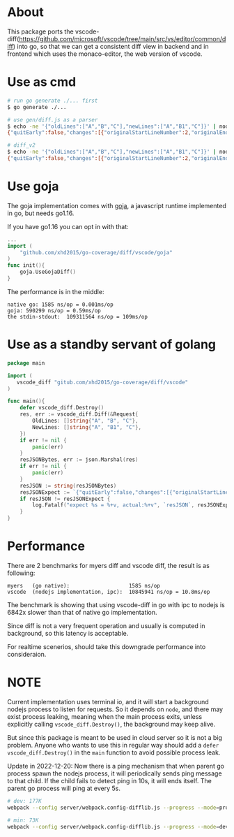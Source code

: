 # About

This package ports the vscode-diff(https://github.com/microsoft/vscode/tree/main/src/vs/editor/common/diff) into go, so that we can get a consistent diff view in backend and in frontend which uses the monaco-editor, the web version of vscode.

# Use as cmd

```bash
# run go generate ./... first
$ go generate ./...

# use gen/diff.js as a parser
$ echo -ne '{"oldLines":["A","B","C"],"newLines":["A","B1","C"]}' | node diff/vscode/gen/diff.js
{"quitEarly":false,"changes":[{"originalStartLineNumber":2,"originalEndLineNumber":2,"modifiedStartLineNumber":2,"modifiedEndLineNumber":2}]}

# diff_v2
$ echo -ne '{"oldLines":["A","B","C"],"newLines":["A","B1","C"]}' | node diff/vscode/gen/diff_v2.js
{"quitEarly":false,"changes":[{"originalStartLineNumber":2,"originalEndLineNumber":2,"modifiedStartLineNumber":2,"modifiedEndLineNumber":2}]}
```

# Use goja

The goja implementation comes with [goja](https://github.com/dop251/goja), a javascript runtime implemented in go, but needs go1.16.

If you have go1.16 you can opt in with that:

```go
...
import (
    "github.com/xhd2015/go-coverage/diff/vscode/goja"
)
func init(){
	goja.UseGojaDiff()
}
```

The performance is in the middle:

```
native go: 1585 ns/op = 0.001ms/op
goja: 590299 ns/op = 0.59ms/op
the stdin-stdout:  109311564 ns/op = 109ms/op
```

# Use as a standby servant of golang

```go
package main

import (
   vscode_diff "gitub.com/xhd2015/go-coverage/diff/vscode"
)

func main(){
    defer vscode_diff.Destroy()
	res, err := vscode_diff.Diff(&Request{
		OldLines: []string{"A", "B", "C"},
		NewLines: []string{"A", "B1", "C"},
	})
	if err != nil {
		panic(err)
	}
	resJSONBytes, err := json.Marshal(res)
	if err != nil {
		panic(err)
	}
	resJSON := string(resJSONBytes)
	resJSONExpect := `{"quitEarly":false,"changes":[{"originalStartLineNumber":2,"originalEndLineNumber":2,"modifiedStartLineNumber":2,"modifiedEndLineNumber":2}]}`
	if resJSON != resJSONExpect {
		log.Fatalf("expect %s = %+v, actual:%+v", `resJSON`, resJSONExpect, resJSON)
	}
}
```

# Performance

There are 2 benchmarks for myers diff and vscode diff, the result is as following:

```
myers   (go native):                   1585 ns/op
vscode  (nodejs implementation, ipc):  10845941 ns/op = 10.8ms/op
```

The benchmark is showing that using vscode-diff in go with ipc to nodejs is 6842x slower than that of native go implementation.

Since diff is not a very frequent operation and usually is computed in background, so this latency is acceptable.

For realtime scenerios, should take this downgrade performance into consideraion.

# NOTE

Current implementation uses terminal io, and it will start a background nodejs process to listen for requests.
So it depends on `node`, and there may exist process leaking, meaning when the main process exits, unless explicitly
calling `vscode_diff.Destroy()`, the background may keep alive.

But since this package is meant to be used in cloud server so it is not a big problem.
Anyone who wants to use this in regular way should add a `defer vscode_diff.Destroy()` in the `main` function
to avoid possible process leak.

Update in 2022-12-20: Now there is a ping mechanism that when parent go process spawn the nodejs process, it will periodically
sends ping message to that child. If the child fails to detect ping in 10s, it will ends itself.
The parent go process will ping at every 5s.

```bash
# dev: 177K
webpack --config server/webpack.config-difflib.js --progress --mode=production

# min: 73K
webpack --config server/webpack.config-difflib.js --progress --mode=development --devtool source-map
```
